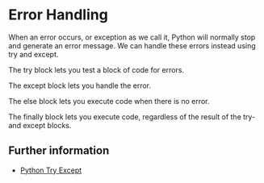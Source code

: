 # Error Handling

When an error occurs, or exception as we call it, Python will normally stop and generate an error message.
We can handle these errors instead using try and except.

The try block lets you test a block of code for errors.

The except block lets you handle the error.

The else block lets you execute code when there is no error.

The finally block lets you execute code, regardless of the result of the try- and except blocks.

## Further information

- [Python Try Except](https://www.w3schools.com/python/python_try_except.asp)
